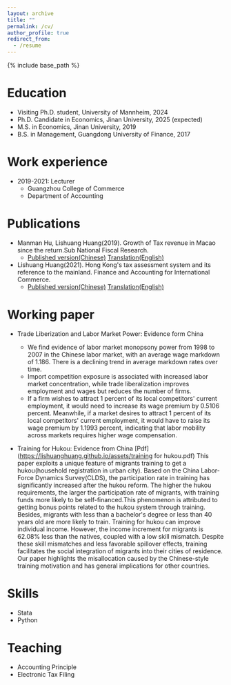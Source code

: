 ```yaml
---
layout: archive
title: ""
permalink: /cv/
author_profile: true
redirect_from:
  - /resume
---
```


{% include base_path %}

Education
======
* Visiting Ph.D. student, University of Mannheim, 2024 
* Ph.D. Candidate in Economics, Jinan University, 2025 (expected)
* M.S. in Economics, Jinan University, 2019
* B.S. in Management, Guangdong University of Finance, 2017

Work experience
======
* 2019-2021: Lecturer
  * Guangzhou College of Commerce
  * Department of Accounting 

Publications
======

* Manman Hu, Lishuang Huang(2019). Growth of Tax revenue in Macao since the return.Sub National Fiscal Research.
  - [Published version(Chinese)](https://lishuanghuang.github.io/assets/Macau.pdf)   [Translation(English)](https://lishuanghuang.github.io/assets/Macau_eng.pdf)
* Lishuang Huang(2021). Hong Kong's tax assessment system and its reference to the mainland. Finance and Accounting for International Commerce.
  - [Published version(Chinese)](https://lishuanghuang.github.io/assets/Hongkong.pdf)   [Translation(English)](https://lishuanghuang.github.io/assets/Hongkong_eng.pdf)

Working paper
======
* Trade Liberization and Labor Market Power: Evidence form China
  - We find evidence of labor market monopsony power from 1998 to 2007 in the Chinese labor market, with an average wage markdown of 1.186. There is a declining trend in average markdown rates over time.
  - Import competition exposure is associated with increased labor market concentration, while trade liberalization improves employment and wages but reduces the number of firms.
  - If a firm wishes to attract 1 percent of its local competitors' current employment, it would need to increase its wage premium by 0.5106 percent. Meanwhile, if a market desires to attract 1 percent of its local competitors' current employment, it would have to raise its wage premium by 1.1993 percent, indicating that labor mobility across markets requires higher wage compensation.

* Training for Hukou: Evidence from China [Pdf](https://lishuanghuang.github.io/assets/training for hukou.pdf)
  This paper exploits a unique feature of migrants training to get a hukou(household registration in urban city). Based on the China Labor-Force Dynamics Survey(CLDS), the participation rate in training has significantly increased after the hukou reform. The higher the hukou requirements, the larger the participation rate of migrants, with training funds more likely to be self-financed.This phenomenon is attributed to getting bonus points related to the hukou system through training. Besides, migrants with less than a bachelor's degree or less than 40 years old are more likely to train. Training for hukou can improve individual income. However, the income increment for migrants is 62.08\% less than the natives, coupled with a low skill mismatch. Despite these skill mismatches and less favorable spillover effects, training facilitates the social integration of migrants into their cities of residence.  Our paper highlights the misallocation caused by the Chinese-style training motivation and has general implications for other countries. 
  
Skills
======
* Stata
* Python
  
Teaching
======
* Accounting Principle
* Electronic Tax Filing    
  
